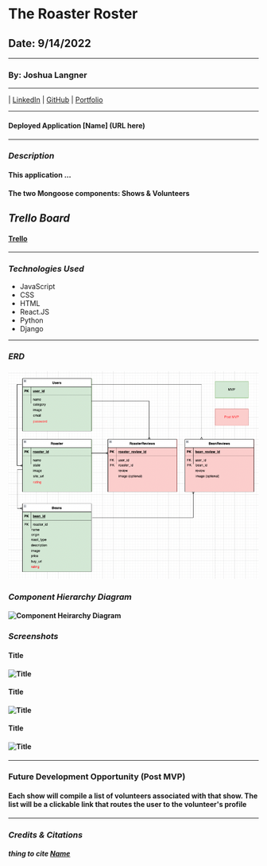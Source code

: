 
# The Roaster Roster

## Date: 9/14/2022

---

### By: Joshua Langner

---

| [LinkedIn](https://www.linkedin.com/in/josh-langner-48) | [GitHub](https://github.com/jlangner87) | [Portfolio](https://jlangner.herokuapp.com/)

---

#### Deployed Application [Name] (URL here)

---

### **_Description_**

#### This application ...

#### The two Mongoose components: Shows & Volunteers

## **_Trello Board_**

#### [Trello](https://trello.com/invite/b/95nVN1hO/35ebf9deab96d041ac13810f38896965/roaster-roster)

---

### **_Technologies Used_**

- JavaScript
- CSS
- HTML
- React.JS
- Python
- Django

---

### **_ERD_**

#### ![ERD](/assets/erd.png)

### **_Component Hierarchy Diagram_**

#### ![Component Heirarchy Diagram](path)

### **_Screenshots_**

#### Title

#### ![Title](path)

#### Title

#### ![Title](path)
#### Title

#### ![Title](path)

---

### **Future Development Opportunity (Post MVP)**

#### Each show will compile a list of volunteers associated with that show. The list will be a clickable link that routes the user to the volunteer's profile




---

### _Credits & Citations_

##### thing to cite [Name](url)
